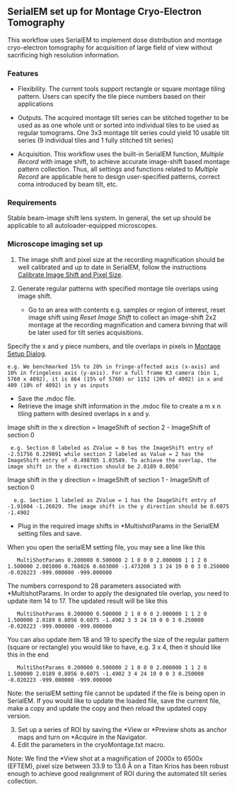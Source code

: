 ## SerialEM set up for Montage Cryo-Electron Tomography

This workflow uses SerialEM to implement dose distribution and montage cryo-electron tomography for acquisition of large field of view without sacrificing high resolution information.

### Features

- Flexibility. The current tools support rectangle or square montage tiling pattern. Users can specify the tile piece numbers based on their applications

- Outputs. The acquired montage tilt series can be stitched together to be used as as one whole unit or sorted into individual tiles to be used as regular tomograms. One 3x3 montage tilt series could yield 10 usable tilt series (9 individual tiles and 1 fully stitched tilt series) 

- Acquisition. This workflow uses the built-in SerialEM function, *Multiple Record* with image shift, to achieve accurate image-shift based montage pattern collection. Thus, all settings and functions related to *Multiple Record* are applicable here to design user-specified patterns, correct coma introduced by beam tilt, etc.

### Requirements

Stable beam-image shift lens system. In general, the set up should be applicable to all autoloader-equipped microscopes. 

### Microscope imaging set up

1. The image shift and pixel size at the recording magnification should be well calibrated and up to date in SerialEM, follow the instructions [Calibrate Image Shift and Pixel Size](https://bio3d.colorado.edu/SerialEM/hlp/html/setting_up_serialem.htm#setup_pixelsize).

2. Generate regular patterns with specified montage tile overlaps using image shift.

   - Go to an area with contents e.g. samples or region of interest, reset image shift using *Reset Image Shift* to collect an image-shift 2x2 montage at the recording magnification and camera binning that will be later used for tilt series acquisitions. 

Specify the x and y piece numbers, and tile overlaps in pixels in [Montage Setup Dialog](https://bio3d.colorado.edu/SerialEM/hlp/html/hidd_montagesetup.htm).

    e.g. We benchmarked 15% to 20% in fringe-affected axis (x-axis) and 10% in fringeless axis (y-axis). For a full frame K3 camera (bin 1, 5760 x 4092), it is 864 (15% of 5760) or 1152 (20% of 4092) in x and 409 (10% of 4092) in y as inputs

   - Save the .mdoc file.
   - Retrieve the image shift information in the .mdoc file to create a m x n tiling pattern with desired overlaps in x and y.

Image shift in the x direction = ImageShift of section 2 - ImageShift of section 0   

     e.g. Section 0 labeled as ZValue = 0 has the ImageShift entry of -2.51756 0.229891 while section 2 labeled as Value = 2 has the ImageShift entry of -0.498705 1.03549. To achieve the overlap, the image shift in the x direction should be 2.0189 0.8056'

Image shift in the y direction = ImageShift of section 1 - ImageShift of section 0
         
      e.g. Section 1 labeled as ZValue = 1 has the ImageShift entry of -1.91004 -1.26029. The image shift in the y direction should be 0.6075 -1.4902
       
   - Plug in the required image shifts in *MultishotParams in the SerialEM setting files and save. 
     
When you open the serialEM setting file, you may see a line like this 

       MultiShotParams 0.200000 0.500000 2 1 0 0 0 2.000000 1 1 2 0 1.500000 2.001000 0.768026 0.603000 -1.473200 3 3 24 19 0 0 3 0.250000 -0.020223 -999.000000 -999.000000
              
The numbers correspond to 28 parameters associated with *MultishotParams. In order to apply the designated tile overlap, you need to update item 14 to 17. The updated result will be like this

       MultiShotParams 0.200000 0.500000 2 1 0 0 0 2.000000 1 1 2 0 1.500000 2.0189 0.8056 0.6075 -1.4902 3 3 24 19 0 0 3 0.250000 -0.020223 -999.000000 -999.000000

You can also update item 18 and 19 to specify the size of the regular pattern (square or rectangle) you would like to have, e.g. 3 x 4, then it should like this in the end

       MultiShotParams 0.200000 0.500000 2 1 0 0 0 2.000000 1 1 2 0 1.500000 2.0189 0.8056 0.6075 -1.4902 3 4 24 19 0 0 3 0.250000 -0.020223 -999.000000 -999.000000

Note: the serialEM setting file cannot be updated if the file is being open in SerialEM. If you would like to update the loaded file, save the current file, make a copy and update the copy and then reload the updated copy version.

3. Set up a series of ROI by saving the *View or *Preview shots as anchor maps and turn on *Acquire in the Navigator.
4. Edit the parameters in the cryoMontage.txt macro.

Note: We find the *View shot at a magnification of 2000x to 6500x (EFTEM), pixel size between 33.9 to 13.6 Å on a Titan Krios has been robust enough to achieve good realignment of ROI during the automated tilt series collection. 


